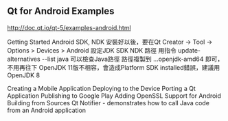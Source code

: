 ## Qt for Android Examples
http://doc.qt.io/qt-5/examples-android.html 

Getting Started
        Android SDK, NDK 安裝好以後，要在Qt Creator -> Tool -> Options > Devices > Android 設定JDK SDK NDK 路徑
        用指令 update-alternatives --list java 可以檢查Java路徑
        路徑複製到 ...openjdk-amd64 即可，不用再往下
        OpenJDK 11版不相容，會造成Platform SDK installed錯誤，建議用OpenJDK 8

Creating a Mobile Application
Deploying to the Device
Porting a Qt Application
Publishing to Google Play
Adding OpenSSL Support for Android
Building from Sources
Qt Notifier - demonstrates how to call Java code from an Android application

